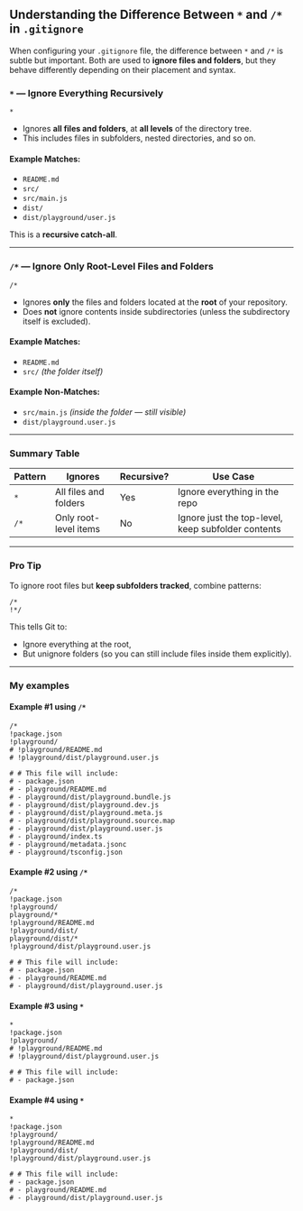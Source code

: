 ## Understanding the Difference Between `*` and `/*` in `.gitignore`

When configuring your `.gitignore` file, the difference between `*` and `/*` is subtle but important. Both are used to **ignore files and folders**, but they behave differently depending on their placement and syntax.

### `*` — Ignore Everything Recursively

```gitignore
*
```

- Ignores **all files and folders**, at **all levels** of the directory tree.
- This includes files in subfolders, nested directories, and so on.

#### Example Matches:

- `README.md`
- `src/`
- `src/main.js`
- `dist/`
- `dist/playground/user.js`

This is a **recursive catch-all**.

---

### `/*` — Ignore Only Root-Level Files and Folders

```gitignore
/*
```

- Ignores **only** the files and folders located at the **root** of your repository.
- Does **not** ignore contents inside subdirectories (unless the subdirectory itself is excluded).

#### Example Matches:

- `README.md`
- `src/` _(the folder itself)_

#### Example Non-Matches:

- `src/main.js` _(inside the folder — still visible)_
- `dist/playground.user.js`

---

### Summary Table

| Pattern | Ignores               | Recursive? | Use Case                                           |
| ------- | --------------------- | ---------- | -------------------------------------------------- |
| `*`     | All files and folders | Yes        | Ignore everything in the repo                      |
| `/*`    | Only root-level items | No         | Ignore just the top-level, keep subfolder contents |

---

### Pro Tip

To ignore root files but **keep subfolders tracked**, combine patterns:

```gitignore
/*
!*/
```

This tells Git to:

- Ignore everything at the root,
- But unignore folders (so you can still include files inside them explicitly).

---

### My examples

#### Example #1 using `/*`

```gitignore
/*
!package.json
!playground/
# !playground/README.md
# !playground/dist/playground.user.js

# # This file will include:
# - package.json
# - playground/README.md
# - playground/dist/playground.bundle.js
# - playground/dist/playground.dev.js
# - playground/dist/playground.meta.js
# - playground/dist/playground.source.map
# - playground/dist/playground.user.js
# - playground/index.ts
# - playground/metadata.jsonc
# - playground/tsconfig.json
```

#### Example #2 using `/*`

```gitignore
/*
!package.json
!playground/
playground/*
!playground/README.md
!playground/dist/
playground/dist/*
!playground/dist/playground.user.js

# # This file will include:
# - package.json
# - playground/README.md
# - playground/dist/playground.user.js
```

#### Example #3 using `*`

```gitignore
*
!package.json
!playground/
# !playground/README.md
# !playground/dist/playground.user.js

# # This file will include:
# - package.json
```

#### Example #4 using `*`

```gitignore
*
!package.json
!playground/
!playground/README.md
!playground/dist/
!playground/dist/playground.user.js

# # This file will include:
# - package.json
# - playground/README.md
# - playground/dist/playground.user.js
```
